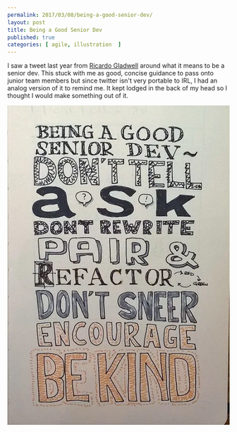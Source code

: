 ```yaml
---
permalink: 2017/03/08/being-a-good-senior-dev/
layout: post
title: Being a Good Senior Dev
published: true
categories: [ agile, illustration  ]
---
```


I saw a tweet last year from <a href="http://twitter.com/rgladwell">Ricardo Gladwell</a>
around what it means to be a senior dev. This stuck with me as good, concise guidance
to pass onto junior team members but since twitter isn't very portable to IRL, I had
an analog version of it to remind me. It kept lodged in the back of my head so I
thought I would make something out of it.

![sketch](/img/posts/being-a-good-senior-dev/being-a-good-senior-dev.webp)
